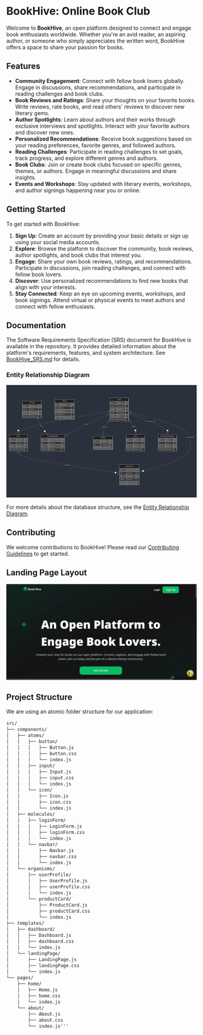 # BookHive: Online Book Club

Welcome to **BookHive**, an open platform designed to connect and engage book enthusiasts worldwide. Whether you're an avid reader, an aspiring author, or someone who simply appreciates the written word, BookHive offers a space to share your passion for books.

## Features

- **Community Engagement**: Connect with fellow book lovers globally. Engage in discussions, share recommendations, and participate in reading challenges and book clubs.
- **Book Reviews and Ratings**: Share your thoughts on your favorite books. Write reviews, rate books, and read others' reviews to discover new literary gems.
- **Author Spotlights**: Learn about authors and their works through exclusive interviews and spotlights. Interact with your favorite authors and discover new ones.
- **Personalized Recommendations**: Receive book suggestions based on your reading preferences, favorite genres, and followed authors.
- **Reading Challenges**: Participate in reading challenges to set goals, track progress, and explore different genres and authors.
- **Book Clubs**: Join or create book clubs focused on specific genres, themes, or authors. Engage in meaningful discussions and share insights.
- **Events and Workshops**: Stay updated with literary events, workshops, and author signings happening near you or online.

## Getting Started

To get started with BookHive:

1. **Sign Up**: Create an account by providing your basic details or sign up using your social media accounts.
2. **Explore**: Browse the platform to discover the community, book reviews, author spotlights, and book clubs that interest you.
3. **Engage**: Share your own book reviews, ratings, and recommendations. Participate in discussions, join reading challenges, and connect with fellow book lovers.
4. **Discover**: Use personalized recommendations to find new books that align with your interests.
5. **Stay Connected**: Keep an eye on upcoming events, workshops, and book signings. Attend virtual or physical events to meet authors and connect with fellow enthusiasts.

## Documentation

The Software Requirements Specification (SRS) document for BookHive is available in the repository. It provides detailed information about the platform's requirements, features, and system architecture. See [BookHive_SRS.md](BookHive_SRS.md) for details.

### Entity Relationship Diagram
![ER Diagram](er-diagram.png)

For more details about the database structure, see the [Entity Relationship Diagram](BookHive_ER_Diagram.md).

## Contributing

We welcome contributions to BookHive! Please read our [Contributing Guidelines](CONTRBUTING.md) to get started.

## Landing Page Layout

![Landing Page Layout](layout.png)

## Project Structure

We are using an atomic folder structure for our application:

```
src/
├── components/
│   ├── atoms/
│   │   ├── button/
│   │   │   ├── Button.js
│   │   │   ├── button.css
│   │   │   └── index.js
│   │   ├── input/
│   │   │   ├── Input.js
│   │   │   ├── input.css
│   │   │   └── index.js
│   │   └── icon/
│   │       ├── Icon.js
│   │       ├── icon.css
│   │       └── index.js
│   ├── molecules/
│   │   ├── loginForm/
│   │   │   ├── LoginForm.js
│   │   │   ├── loginForm.css
│   │   │   └── index.js
│   │   └── navbar/
│   │       ├── Navbar.js
│   │       ├── navbar.css
│   │       └── index.js
│   └── organisms/
│       ├── userProfile/
│       │   ├── UserProfile.js
│       │   ├── userProfile.css
│       │   └── index.js
│       └── productCard/
│           ├── ProductCard.js
│           ├── productCard.css
│           └── index.js
├── templates/
│   ├── dashboard/
│   │   ├── Dashboard.js
│   │   ├── dashboard.css
│   │   └── index.js
│   └── landingPage/
│       ├── LandingPage.js
│       ├── landingPage.css
│       └── index.js
└── pages/
    ├── home/
    │   ├── Home.js
    │   ├── home.css
    │   └── index.js
    └── about/
        ├── About.js
        ├── about.css
        └── index.js'''

